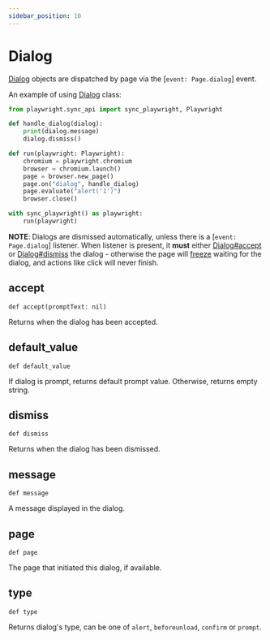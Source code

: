 ```yaml
---
sidebar_position: 10
---
```


# Dialog


[Dialog](./dialog) objects are dispatched by page via the [`event: Page.dialog`] event.

An example of using [Dialog](./dialog) class:

```python sync title=example_a7dcc75b7aa5544237ac3a964e9196d0445308864d3ce820f8cb8396f687b04a.py
from playwright.sync_api import sync_playwright, Playwright

def handle_dialog(dialog):
    print(dialog.message)
    dialog.dismiss()

def run(playwright: Playwright):
    chromium = playwright.chromium
    browser = chromium.launch()
    page = browser.new_page()
    page.on("dialog", handle_dialog)
    page.evaluate("alert('1')")
    browser.close()

with sync_playwright() as playwright:
    run(playwright)

```

**NOTE**: Dialogs are dismissed automatically, unless there is a [`event: Page.dialog`] listener.
When listener is present, it **must** either [Dialog#accept](./dialog#accept) or [Dialog#dismiss](./dialog#dismiss) the dialog - otherwise the page will [freeze](https://developer.mozilla.org/en-US/docs/Web/JavaScript/EventLoop#never_blocking) waiting for the dialog, and actions like click will never finish.

## accept

```
def accept(promptText: nil)
```


Returns when the dialog has been accepted.

## default_value

```
def default_value
```


If dialog is prompt, returns default prompt value. Otherwise, returns empty string.

## dismiss

```
def dismiss
```


Returns when the dialog has been dismissed.

## message

```
def message
```


A message displayed in the dialog.

## page

```
def page
```


The page that initiated this dialog, if available.

## type

```
def type
```


Returns dialog's type, can be one of `alert`, `beforeunload`, `confirm` or `prompt`.
